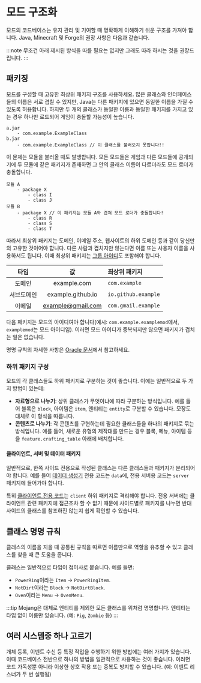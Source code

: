 # 모드 구조화

모드의 코드베이스는 유지 관리 및 기여할 때 명확하게 이해하기 쉬운 구조를 가져야 합니다. Java, Minecraft 및 Forge의 권장 사항은 다음과 같습니다.

:::note
무조건 아래 제시된 방식을 따를 필요는 없지만 그래도 따라 하시는 것을 권장드립니다.
:::

## 패키징

모드를 구성할 때 고유한 최상위 패키지 구조를 사용하세요. 많은 클래스와 인터페이스들의 이름은 서로 겹칠 수 있지만, Java는 다른 패키지에 있으면 동일한 이름을 가질 수 있도록 허용합니다. 하지만 두 개의 클래스가 동일한 이름과 동일한 패키지를 가지고 있는 경우 하나만 로드되어 게임이 충돌할 가능성이 높습니다.

```
a.jar
    - com.example.ExampleClass
b.jar
    - com.example.ExampleClass // 이 클래스를 불러오지 못합니다!!
```

이 문제는 모듈을 불러올 때도 발생합니다. 모든 모드들은 게임과 다른 모드들에 공개되기에 두 모듈에 같은 패키지가 존재하면 그 안의 클래스 이름이 다르더라도 모드 로더가 충돌합니다.

```
모듈 A
    - package X
        - class I
        - class J
모듈 B
    - package X // 이 패키지는 모듈 A와 겹쳐 모드 로더가 충돌합니다!
        - class R
        - class S
        - class T
```

따라서 최상위 패키지는 도메인, 이메일 주소, 웹사이트의 하위 도메인 등과 같이 당신만의 고유한 것이어야 합니다. 다른 사람과 겹치지만 않는다면 이름 또는 사용자 이름을 사용하셔도 됩니다. 이때 최상위 패키지는 [그룹 아이디][group]도 포함해야 합니다.

|  타입   |         값         | 최상위 패키지             |
|:-----:|:-----------------:|:--------------------|
|  도메인  |    example.com    | `com.example`       |
| 서브도메인 | example.github.io | `io.github.example` |
|  이메일  | example@gmail.com | `com.gmail.example` |

다음 패키지는 모드의 아이디여야 합니다(예시: `com.example.examplemod`에서, `examplemod`는 모드 아이디임). 이러면 모드 아이디가 중복되지만 않으면 패키지가 겹치는 일은 없습니다.

명명 규칙의 자세한 사항은 [Oracle 문서][naming]에서 참고하세요.

### 하위 패키지 구성

모드의 각 클래스들도 하위 패키지로 구분하는 것이 좋습니다. 이에는 일반적으로 두 가지 방법이 있는데:

- **자료형으로 나누기**: 상위 클래스가 무엇이냐에 따라 구분하는 방식입니다. 예를 들어 블록은 `block`, 아이템은 `item`, 엔티티는 `entity`로 구분할 수 있습니다. 모장도 대체로 이 형식을 따릅니다.
- **콘텐츠로 나누기**: 각 콘텐츠를 구현하는데 필요한 클래스들을 하나의 패키지로 묶는 방식입니다. 예를 들어, 새로운 유형의 제작대를 만드는 경우 블록, 메뉴, 아이템 등을 `feature.crafting_table` 아래에 배치합니다.

#### 클라이언트, 서버 및 데이터 패키지

일반적으로, 한쪽 사이드 전용으로 작성된 클래스는 다른 클래스들과 패키지가 분리되어야 합니다. 예를 들어 [데이터 생성기][datagen] 전용 코드는 `data`에, 전용 서버용 코드는 `server` 패키지에 들어가야 합니다.

특히 [클라이언트 전용 코드][sides]는 `client` 하위 패키지로 격리해야 합니다. 전용 서버에는 클라이언트 관련 패키지에 접근조차 할 수 없기 때문에 사이드별로 패키지를 나누면 반대 사이드의 클래스를 참조하진 않는지 쉽게 확인할 수 있습니다.

## 클래스 명명 규칙

클래스의 이름을 지을 때 공통된 규칙을 따르면 이름만으로 역할을 유추할 수 있고 클래스를 찾을 때 큰 도움을 줍니다.

클래스는 일반적으로 타입이 접미사로 붙습니다. 예를 들면:

- `PowerRing`이라는 `Item` -> `PowerRingItem`.
- `NotDirt`이라는 `Block` -> `NotDirtBlock`.
- `Oven`이라는 `Menu` -> `OvenMenu`.

:::tip
Mojang은 대체로 엔티티를 제외한 모든 클래스를 위처럼 명명합니다. 엔티티는 타입 없이 이름만 있습니다. (예: `Pig`, `Zombie` 등)
:::

## 여러 시스템중 하나 고르기

개체 등록, 이벤트 수신 등 특정 작업을 수행하기 위한 방법에는 여러 가지가 있습니다. 이때 코드베이스 전반으로 하나의 방법을 일관적으로 사용하는 것이 좋습니다. 이러면 코드 가독성뿐 아니라 이상한 상호 작용 또는 중복도 방지할 수 있습니다. (예: 이벤트 리스너가 두 번 실행됨)

[group]: modfiles.md#그룹-아이디
[naming]: https://docs.oracle.com/javase/tutorial/java/package/namingpkgs.html
[datagen]: ../resources/index.md#data-generation
[sides]: ../concepts/sides.md
